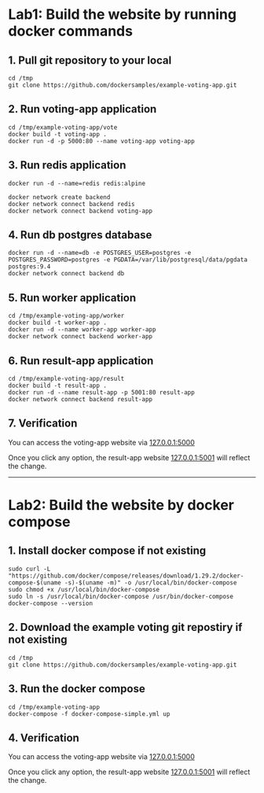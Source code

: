 # Lab1: Build the website by running docker commands

## 1. Pull git repository to your local
```
cd /tmp
git clone https://github.com/dockersamples/example-voting-app.git
```

## 2. Run voting-app application 
```
cd /tmp/example-voting-app/vote
docker build -t voting-app .
docker run -d -p 5000:80 --name voting-app voting-app
```

## 3. Run redis application
```
docker run -d --name=redis redis:alpine

docker network create backend
docker network connect backend redis
docker network connect backend voting-app
```

## 4. Run db postgres database 
```
docker run -d --name=db -e POSTGRES_USER=postgres -e POSTGRES_PASSWORD=postgres -e PGDATA=/var/lib/postgresql/data/pgdata postgres:9.4
docker network connect backend db
```

## 5. Run worker application
```
cd /tmp/example-voting-app/worker
docker build -t worker-app .
docker run -d --name worker-app worker-app
docker network connect backend worker-app
```

## 6. Run result-app application
```
cd /tmp/example-voting-app/result
docker build -t result-app .
docker run -d --name result-app -p 5001:80 result-app  
docker network connect backend result-app
```

## 7. Verification
You can access the voting-app website via [127.0.0.1:5000](http://127.0.0.1:5000)

Once you click any option, the result-app website [127.0.0.1:5001](http://127.0.0.1:5001) will reflect the change.

---
# Lab2: Build the website by docker compose

## 1. Install docker compose if not existing
```
sudo curl -L "https://github.com/docker/compose/releases/download/1.29.2/docker-compose-$(uname -s)-$(uname -m)" -o /usr/local/bin/docker-compose
sudo chmod +x /usr/local/bin/docker-compose
sudo ln -s /usr/local/bin/docker-compose /usr/bin/docker-compose
docker-compose --version
```

## 2. Download the example voting git repostiry if not existing
```
cd /tmp
git clone https://github.com/dockersamples/example-voting-app.git
```

## 3. Run the docker compose
```
cd /tmp/example-voting-app
docker-compose -f docker-compose-simple.yml up
```

## 4. Verification
You can access the voting-app website via [127.0.0.1:5000](http://127.0.0.1:5000)

Once you click any option, the result-app website [127.0.0.1:5001](http://127.0.0.1:5001) will reflect the change.
